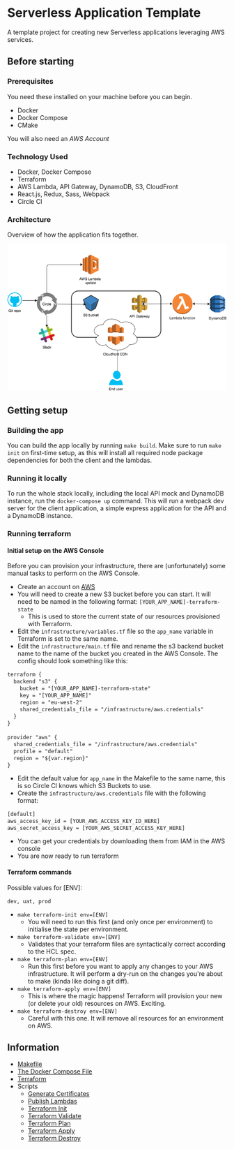 # Serverless Application Template

A template project for creating new Serverless applications leveraging AWS services.

## Before starting

### Prerequisites
You need these installed on your machine before you can begin.

* Docker
* Docker Compose
* CMake

You will also need an _AWS Account_

### Technology Used
* Docker, Docker Compose
* Terraform
* AWS Lambda, API Gateway, DynamoDB, S3, CloudFront
* React.js, Redux, Sass, Webpack
* Circle CI

### Architecture
Overview of how the application fits together.

![Architecture Diagram](images/hti_architecture.png)

## Getting setup

### Building the app

You can build the app locally by running `make build`. Make sure to run `make init` on first-time setup, as this will install all required node package dependencies for both the client and the lambdas.

### Running it locally

To run the whole stack locally, including the local API mock and DynamoDB instance, run the `docker-compose up` command. This will run a webpack dev server for the client application, a simple express application for the API and a DynamoDB instance.

### Running terraform

#### Initial setup on the AWS Console

Before you can provision your infrastructure, there are (unfortunately) some manual tasks to perform on the AWS Console.

* Create an account on [AWS](https://aws.amazon.com/console/)
* You will need to create a new S3 bucket before you can start. It will need to be named in the following format: `[YOUR_APP_NAME]-terraform-state`
    * This is used to store the current state of our resources provisioned with Terraform.
* Edit the `infrastructure/variables.tf` file so the `app_name` variable in Terraform is set to the same name.
* Edit the `infrastructure/main.tf` file and rename the s3 backend bucket name to the name of the bucket you created in the AWS Console. The config should look something like this:

```
terraform {
  backend "s3" {
    bucket = "[YOUR_APP_NAME]-terraform-state"
    key = "[YOUR_APP_NAME]"
    region = "eu-west-2"
    shared_credentials_file = "/infrastructure/aws.credentials"
  }
}

provider "aws" {
  shared_credentials_file = "/infrastructure/aws.credentials"
  profile = "default"
  region = "${var.region}"
}

```

* Edit the default value for `app_name` in the Makefile to the same name, this is so Circle CI knows which S3 Buckets to use.
* Create the `infrastructure/aws.credentials` file with the following format:

```
[default]
aws_access_key_id = [YOUR_AWS_ACCESS_KEY_ID_HERE]
aws_secret_access_key = [YOUR_AWS_SECRET_ACCESS_KEY_HERE]
```

* You can get your credentials by downloading them from IAM in the AWS console
* You are now ready to run terraform

#### Terraform commands

Possible values for [ENV]:
```
dev, uat, prod
```

* `make terraform-init env=[ENV]`
  * You will need to run this first (and only once per environment) to initialise the state per environment.
* `make terraform-validate env=[ENV]`
  * Validates that your terraform files are syntactically correct according to the HCL spec.
* `make terraform-plan env=[ENV]`
  * Run this first before you want to apply any changes to your AWS infrastructure. It will perform a dry-run on the changes you're about to make (kinda like doing a git diff).
* `make terraform-apply env=[ENV]`
  * This is where the magic happens! Terraform will provision your new (or delete your old) resources on AWS. Exciting.
* `make terraform-destroy env=[ENV]`
  * Careful with this one. It will remove all resources for an environment on AWS.

## Information

* [Makefile](info/makefile.md)
* [The Docker Compose File](info/docker_compose.md)
* [Terraform](info/terraform.md)
* Scripts
  * [Generate Certificates](info/scripts/generate_cert.md)
  * [Publish Lambdas](info/scripts/publish_lambdas.md)
  * [Terraform Init](info/scripts/terraform_init.md)
  * [Terraform Validate](info/scripts/terraform_validate.md)
  * [Terraform Plan](info/scripts/terraform_plan.md)
  * [Terraform Apply](info/scripts/terraform_apply.md)
  * [Terraform Destroy](info/scripts/terraform_destroy.md)
